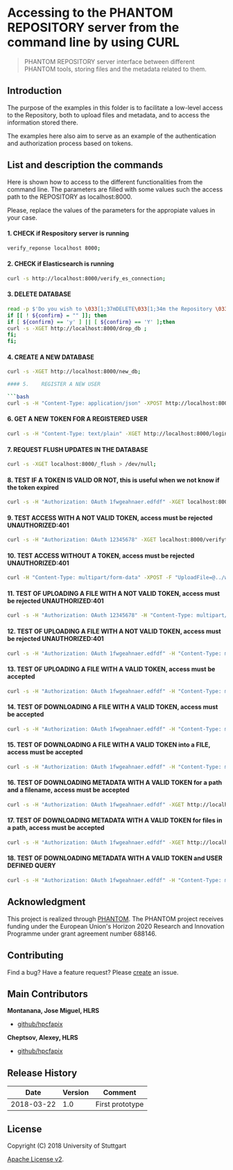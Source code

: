 # Accessing to the PHANTOM REPOSITORY server from the command line by using CURL

> PHANTOM REPOSITORY server interface between different PHANTOM tools, storing files and the metadata related to them. 


## Introduction
The purpose of the examples in this folder is to facilitate a low-level access to the Repository, both to upload files and metadata, and to access the information stored there.

The examples here also aim to serve as an example of the authentication and authorization process based on tokens.


## List and description the commands

Here is shown how to access to the different functionalities from the command line.
The parameters are filled with some values such the access path to the REPOSITORY as localhost:8000.

Please, replace the values of the parameters for the appropiate values in your case.



####  1. CHECK if Respository server is running   

```bash
verify_reponse localhost 8000;
```

#### 2.    CHECK if Elasticsearch is running  

```bash
curl -s http://localhost:8000/verify_es_connection;
```	

#### 3.    DELETE DATABASE   

```bash
read -p $'Do you wish to \033[1;37mDELETE\033[1;34m the Repository \033[1;37mDB\033[1;34m? (y/n)' confirm; echo -ne "${NO_COLOUR}";
if [[ ! ${confirm} = "" ]]; then
if [ ${confirm} == 'y' ] || [ ${confirm} == 'Y' ];then
curl -s -XGET http://localhost:8000/drop_db ; 
fi;
fi;
```

#### 4.    CREATE A NEW DATABASE   


```bash
curl -s -XGET http://localhost:8000/new_db;

#### 5.    REGISTER A NEW USER  

```bash
curl -s -H "Content-Type: application/json" -XPOST http://localhost:8000/signup?email="montana@abc.com"\&pw="new";
```


#### 6.    GET A NEW TOKEN FOR A REGISTERED USER  

```bash
curl -s -H "Content-Type: text/plain" -XGET http://localhost:8000/login?email="montana@abc.com"\&pw="new" --output token.txt;
```

#### 7. REQUEST FLUSH UPDATES IN THE DATABASE

```bash
curl -s -XGET localhost:8000/_flush > /dev/null;
```

#### 8.    TEST IF A TOKEN IS VALID OR NOT, this is useful when we not know if the token expired   

```bash
curl -s -H "Authorization: OAuth 1fwgeahnaer.edfdf" -XGET localhost:8000/verifytoken;
```

#### 9.    TEST ACCESS WITH A NOT VALID TOKEN, access must be rejected UNAUTHORIZED:401  
```bash
curl -s -H "Authorization: OAuth 12345678" -XGET localhost:8000/verifytoken;
```

#### 10.    TEST ACCESS WITHOUT A TOKEN, access must be rejected UNAUTHORIZED:401  


```bash
curl -H "Content-Type: multipart/form-data" -XPOST -F "UploadFile=@../web/example.c" -F "UploadJSON=@../web/examplec.json" http://localhost:8000/upload?DestFileName=main.c\&'Path=mypath/';
```

#### 11.    TEST OF UPLOADING A FILE WITH A NOT VALID TOKEN, access must be rejected UNAUTHORIZED:401   

```bash
curl -s -H "Authorization: OAuth 12345678" -H "Content-Type: multipart/form-data" -XPOST -F "UploadFile=@../web/example.c" -F "UploadJSON=@../web/examplec.json" http://localhost:8000/upload?DestFileName=main.c\&'Path=mypath/';
```

#### 12.    TEST OF UPLOADING A FILE WITH A NOT VALID TOKEN, access must be rejected UNAUTHORIZED:401    

```bash
curl -s -H "Authorization: OAuth 1fwgeahnaer.edfdf" -H "Content-Type: multipart/form-data" -XPOST -F "UploadFile=@../web/example.c" -F "UploadJSON=@../web/examplec.json" http://localhost:8000/upload?DestFileName=main.c\&'Path=mypath/';
```

#### 13.    TEST OF UPLOADING A FILE WITH A VALID TOKEN, access must be accepted 

```bash
curl -s -H "Authorization: OAuth 1fwgeahnaer.edfdf" -H "Content-Type: multipart/form-data" -XPOST -F "UploadFile=@../web/example.h" -F "UploadJSON=@../web/exampleh.json" http://localhost:8000/upload?DestFileName=main.h\&'Path=mypath/';
```	

#### 14.    TEST OF DOWNLOADING A FILE WITH A VALID TOKEN, access must be accepted   

```bash
curl -s -H "Authorization: OAuth 1fwgeahnaer.edfdf" -H "Content-Type: multipart/form-data" -XGET http://localhost:8000/download?filepath=mypath\&filename=main.c ;
```

#### 15.    TEST OF DOWNLOADING A FILE WITH A VALID TOKEN into a FILE, access must be accepted    

```bash
curl -s -H "Authorization: OAuth 1fwgeahnaer.edfdf" -H "Content-Type: multipart/form-data" -XGET http://localhost:8000/download?filepath=mypath\&filename=main.c --output main.c ;
```

#### 16.    TEST OF DOWNLOADING METADATA WITH A VALID TOKEN for a path and a filename, access must be accepted  

```bash
curl -s -H "Authorization: OAuth 1fwgeahnaer.edfdf" -XGET http://localhost:8000/query_metadata?Path=mypath%2F\&filename=main.c; 
```

#### 17.     TEST OF DOWNLOADING METADATA WITH A VALID TOKEN for files in a path, access must be accepted 

```bash
curl -s -H "Authorization: OAuth 1fwgeahnaer.edfdf" -XGET http://localhost:8000/query_metadata?Path=mypath%2F ;
```

#### 18.     TEST OF DOWNLOADING METADATA WITH A VALID TOKEN and USER DEFINED QUERY  

```bash
curl -s -H "Authorization: OAuth 1fwgeahnaer.edfdf" -H "Content-Type: multipart/form-data" -XGET http://localhost:8000/es_query_metadata?QueryBody="\{\"query\":\{\"bool\":\{\"must\":\[\{\"match\":\{\"path\":\"mypath/\"\}\}\]\}\}\}";
```


## Acknowledgment
This project is realized through [PHANTOM][phantom]. 
The PHANTOM project receives funding under the European Union's Horizon 2020 Research and Innovation Programme under grant agreement number 688146.


## Contributing
Find a bug? Have a feature request?
Please [create](https://github.com/jmmontanana/phantom_repository/issues) an issue.


## Main Contributors

**Montanana, Jose Miguel, HLRS**
+ [github/hpcfapix](https://github.com/jmmontanana)

**Cheptsov, Alexey, HLRS**
+ [github/hpcfapix](https://github.com/alexey-cheptsov)



## Release History
| Date        | Version | Comment          |
| ----------- | ------- | ---------------- |
| 2018-03-22  | 1.0     | First prototype  |

## License
Copyright (C) 2018 University of Stuttgart

[Apache License v2](LICENSE).


[demo_scripts]: https://github.com/PHANTOM-Platform/Repository/tree/master/demo_scripts
[demo_curl]: https://github.com/PHANTOM-Platform/Repository/tree/master/demo_curl 
[phantom]: http://www.phantom-project.org 
